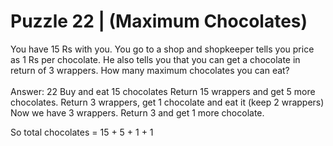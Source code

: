 # Puzzle 22 | (Maximum Chocolates)

You have 15 Rs with you. You go to a shop and shopkeeper tells you price as 1 Rs per chocolate. He also tells you that you can get a chocolate in return of 3 wrappers. How many maximum chocolates you can eat?
<br><br>
Answer: 22
Buy and eat 15 chocolates
Return 15 wrappers and get 5 more chocolates.
Return 3 wrappers, get 1 chocolate and eat it (keep 2 wrappers)
Now we have 3 wrappers. Return 3 and get 1 more chocolate.

So total chocolates = 15 + 5 + 1 + 1
